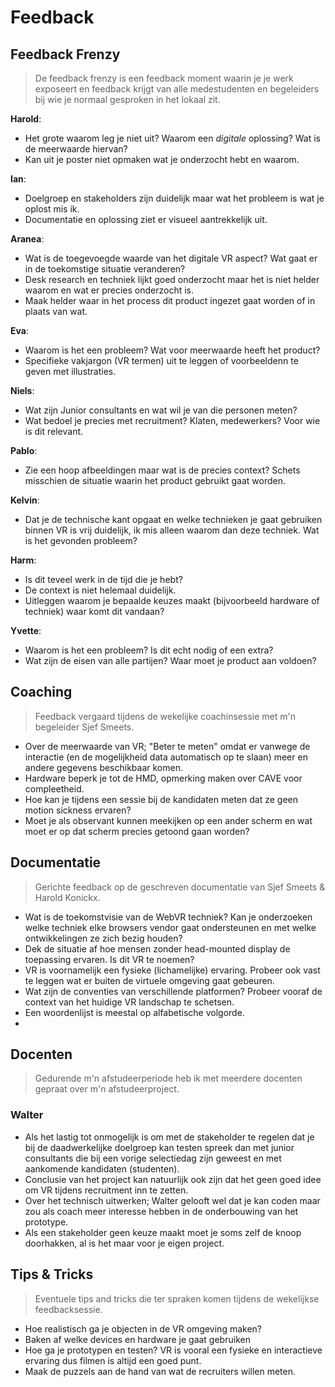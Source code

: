 # Feedback

## Feedback Frenzy

> De feedback frenzy is een feedback moment waarin je je werk exposeert en feedback krijgt van alle medestudenten en begeleiders bij wie je normaal gesproken in het lokaal zit.

**Harold**:
* Het grote waarom leg je niet uit? Waarom een *digitale* oplossing? Wat is de meerwaarde hiervan?
* Kan uit je poster niet opmaken wat je onderzocht hebt en waarom.

**Ian**:
* Doelgroep en stakeholders zijn duidelijk maar wat het probleem is wat je oplost mis ik.
* Documentatie en oplossing ziet er visueel aantrekkelijk uit.

**Aranea**:
* Wat is de toegevoegde waarde van het digitale VR aspect? Wat gaat er in de toekomstige situatie veranderen?
* Desk research en techniek lijkt goed onderzocht maar het is niet helder waarom en wat er precies onderzocht is.
* Maak helder waar in het process dit product ingezet gaat worden of in plaats van wat.

**Eva**:
* Waarom is het een probleem? Wat voor meerwaarde heeft het product?
* Specifieke vakjargon (VR termen) uit te leggen of voorbeeldenn te geven met illustraties.

**Niels**:
* Wat zijn Junior consultants en wat wil je van die personen meten?
* Wat bedoel je precies met recruitment? Klaten, medewerkers? Voor wie is dit relevant.

**Pablo**:
* Zie een hoop afbeeldingen maar wat is de precies context? Schets misschien de situatie waarin het product gebruikt gaat worden.

**Kelvin**:
* Dat je de technische kant opgaat en welke technieken je gaat gebruiken binnen VR is vrij duidelijk, ik mis alleen waarom dan deze techniek. Wat is het gevonden probleem?

**Harm**:
* Is dit teveel werk in de tijd die je hebt?
* De context is niet helemaal duidelijk.
* Uitleggen waarom je bepaalde keuzes maakt (bijvoorbeeld hardware of techniek) waar komt dit vandaan?

**Yvette**:
* Waarom is het een probleem? Is dit echt nodig of een extra?
* Wat zijn de eisen van alle partijen? Waar moet je product aan voldoen?

## Coaching
> Feedback vergaard tijdens de wekelijke coachinsessie met m'n begeleider Sjef Smeets.

* Over de meerwaarde van VR; "Beter te meten" omdat er vanwege de interactie (en de mogelijkheid data automatisch op te slaan) meer en andere gegevens beschikbaar komen.
* Hardware beperk je tot de HMD, opmerking maken over CAVE voor compleetheid.
* Hoe kan je tijdens een sessie bij de kandidaten meten dat ze geen motion sickness ervaren?
* Moet je als observant kunnen meekijken op een ander scherm en wat moet er op dat scherm precies getoond gaan worden?

## Documentatie
> Gerichte feedback op de geschreven documentatie van Sjef Smeets & Harold Konickx.

* Wat is de toekomstvisie van de WebVR techniek? Kan je onderzoeken welke techniek elke browsers vendor gaat ondersteunen en met welke ontwikkelingen ze zich bezig houden?
* Dek de situatie af hoe mensen zonder head-mounted display de toepassing ervaren. Is dit VR te noemen?
* VR is voornamelijk een fysieke (lichamelijke) ervaring. Probeer ook vast te leggen wat er buiten de virtuele omgeving gaat gebeuren.
* Wat zijn de conventies van verschillende platformen? Probeer vooraf de context van het huidige VR landschap te schetsen.
* Een woordenlijst is meestal op alfabetische volgorde.
* 

## Docenten
> Gedurende m'n afstudeerperiode heb ik met meerdere docenten gepraat over m'n afstudeerproject.

### Walter
* Als het lastig tot onmogelijk is om met de stakeholder te regelen dat je bij de daadwerkelijke doelgroep kan testen spreek dan met junior consultants die bij een vorige selectiedag zijn geweest en met aankomende kandidaten (studenten).
* Conclusie van het project kan natuurlijk ook zijn dat het geen goed idee om VR tijdens recruitment inn te zetten.
* Over het technisch uitwerken; Walter gelooft wel dat je kan coden maar zou als coach meer interesse hebben in de onderbouwing van het prototype.
* Als een stakeholder geen keuze maakt moet je soms zelf de knoop doorhakken, al is het maar voor je eigen project.

## Tips & Tricks
> Eventuele tips and tricks die ter spraken komen tijdens de wekelijkse feedbacksessie.

* Hoe realistisch ga je objecten in de VR omgeving maken?
* Baken af welke devices en hardware je gaat gebruiken
* Hoe ga je prototypen en testen? VR is vooral een fysieke en interactieve ervaring dus filmen is altijd een goed punt.
* Maak de puzzels aan de hand van wat de recruiters willen meten.